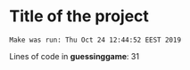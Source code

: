 # Title of the project
```
Make was run: Thu Oct 24 12:44:52 EEST 2019
```
Lines of code in **guessinggame**: 31
